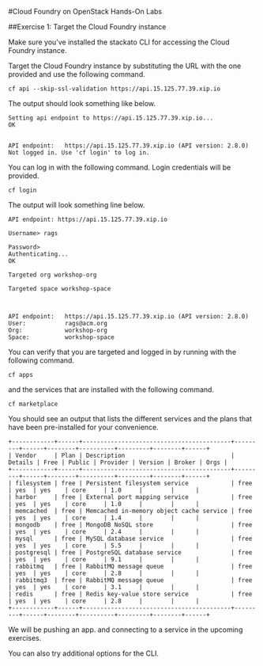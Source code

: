 #Cloud Foundry on OpenStack Hands-On Labs

##Exercise 1: Target the Cloud Foundry instance

Make sure you've installed the stackato CLI for accessing the Cloud Foundry instance.

Target the Cloud Foundry instance by substituting the URL with the one provided and use the following command.

```
cf api --skip-ssl-validation https://api.15.125.77.39.xip.io
```

The output should look something like below.

```
Setting api endpoint to https://api.15.125.77.39.xip.io...
OK

                   
API endpoint:   https://api.15.125.77.39.xip.io (API version: 2.8.0)   
Not logged in. Use 'cf login' to log in.
```

You can log in with the following command. Login credentials will be provided.

```
cf login
```

The output will look something line below.

```
API endpoint: https://api.15.125.77.39.xip.io

Username> rags

Password> 
Authenticating...
OK

Targeted org workshop-org

Targeted space workshop-space


                   
API endpoint:   https://api.15.125.77.39.xip.io (API version: 2.8.0)   
User:           rags@acm.org   
Org:            workshop-org   
Space:          workshop-space
```


You can verify that you are targeted and logged in by running with the following command.

```
cf apps
```

and the services that are installed with the following command.

```
cf marketplace
```

You should see an output that lists the different services and the plans that have been pre-installed for your convenience.

```
+------------+------+------------------------------------------+---------+------+--------+----------+---------+--------+------+
| Vendor     | Plan | Description                              | Details | Free | Public | Provider | Version | Broker | Orgs |
+------------+------+------------------------------------------+---------+------+--------+----------+---------+--------+------+
| filesystem | free | Persistent filesystem service            | free    | yes  | yes    | core     | 1.0     |        |      |
| harbor     | free | External port mapping service            | free    | yes  | yes    | core     | 1.0     |        |      |
| memcached  | free | Memcached in-memory object cache service | free    | yes  | yes    | core     | 1.4     |        |      |
| mongodb    | free | MongoDB NoSQL store                      | free    | yes  | yes    | core     | 2.4     |        |      |
| mysql      | free | MySQL database service                   | free    | yes  | yes    | core     | 5.5     |        |      |
| postgresql | free | PostgreSQL database service              | free    | yes  | yes    | core     | 9.1     |        |      |
| rabbitmq   | free | RabbitMQ message queue                   | free    | yes  | yes    | core     | 2.8     |        |      |
| rabbitmq3  | free | RabbitMQ message queue                   | free    | yes  | yes    | core     | 3.1     |        |      |
| redis      | free | Redis key-value store service            | free    | yes  | yes    | core     | 2.8     |        |      |
+------------+------+------------------------------------------+---------+------+--------+----------+---------+--------+------+
```

We will be pushing an app. and connecting to a service in the upcoming exercises.

You can also try additional options for the CLI.







